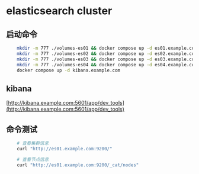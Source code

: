 # elasticsearch cluster

## 启动命令

```bash
    mkdir -m 777 ./volumes-es01 && docker compose up -d es01.example.com
    mkdir -m 777 ./volumes-es02 && docker compose up -d es02.example.com
    mkdir -m 777 ./volumes-es03 && docker compose up -d es03.example.com
    mkdir -m 777 ./volumes-es04 && docker compose up -d es04.example.com
    docker compose up -d kibana.example.com
```

## kibana

[http://kibana.example.com:5601/app/dev_tools](http://kibana.example.com:5601/app/dev_tools)

## 命令测试

```bash
    # 查看集群信息
    curl "http://es01.example.com:9200/"

    # 查看节点信息
    curl "http://es01.example.com:9200/_cat/nodes"
```

